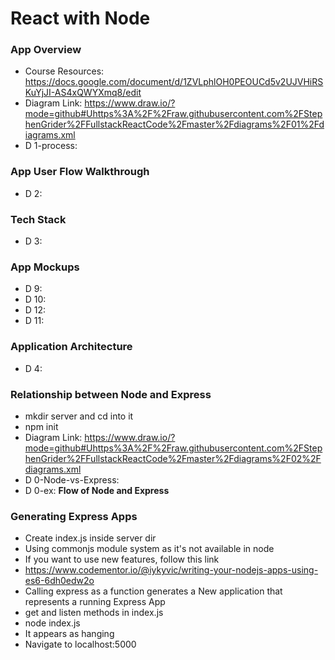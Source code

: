 # React with Node

### App Overview
* Course Resources: https://docs.google.com/document/d/1ZVLphlOH0PEOUCd5v2UJVHiRSKuYjJI-AS4xQWYXmq8/edit
* Diagram Link: https://www.draw.io/?mode=github#Uhttps%3A%2F%2Fraw.githubusercontent.com%2FStephenGrider%2FFullstackReactCode%2Fmaster%2Fdiagrams%2F01%2Fdiagrams.xml
* D 1-process:

### App User Flow Walkthrough
* D 2:

### Tech Stack
* D 3:

### App Mockups
* D 9:
* D 10:
* D 12:
* D 11:

### Application Architecture
* D 4:

### Relationship between Node and Express
* mkdir server and cd into it
* npm init
* Diagram Link: https://www.draw.io/?mode=github#Uhttps%3A%2F%2Fraw.githubusercontent.com%2FStephenGrider%2FFullstackReactCode%2Fmaster%2Fdiagrams%2F02%2Fdiagrams.xml
* D 0-Node-vs-Express:
* D 0-ex: **Flow of Node and Express**

### Generating Express Apps
* Create index.js inside server dir
* Using commonjs module system as it's not available in node 
* If you want to use new features, follow this link
* https://www.codementor.io/@iykyvic/writing-your-nodejs-apps-using-es6-6dh0edw2o
* Calling express as a function generates a New application that represents a running Express App
* get and listen methods in index.js
* node index.js
* It appears as hanging
* Navigate to localhost:5000

